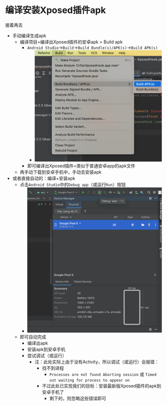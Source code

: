 # 编译安装Xposed插件apk

接着再去

* 手动编译生成apk
  * 编译项目=编译出Xposed插件的安卓apk = Build apk
    * `Android Studio`->`Build`->`Build Bundle(s)/APK(s)`->`Build APK(s)`
      * ![as_build_apks](../assets/img/as_build_apks.png)
    * 即可编译出Xposed插件=类似于普通安卓app的apk文件
  * 再手动下载到安卓手机中，手动去安装apk
* 或者直接自动的：编译+安装apk
  * 点击`Android Studio`中的`Debug app`（或运行`Run`）按钮
    * ![as_debug_app_button](../assets/img/as_debug_app_button.png)
  * 即可自动完成
    * 编译出apk
    * 安装apk到安卓手机
    * 尝试调试（或运行）
      * 注：此处实际上由于没有Activity，所以调试（或运行）会报错：
        * 找不到进程
          * `Processes are not found Aborting session` 或 `Timed out waiting for process to appear on`
        * 不过此处已实现我们的目标：安装最新版Xposed插件的apk到安卓手机了
          * 剩下的，则忽略这些错误即可
